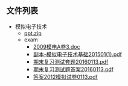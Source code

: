 

## 文件列表

- 模拟电子技术
    - [ppt.zip](https://github.com/mywisdomfly/NEU-RSE-Courses/raw/master/模拟电子技术/ppt.zip)
    - exam
        - [2009模电A卷3.doc](https://github.com/mywisdomfly/NEU-RSE-Courses/raw/master/模拟电子技术\exam/2009模电A卷3.doc)
        - [副本-模拟电子技术基础201501(1).pdf](https://github.com/mywisdomfly/NEU-RSE-Courses/raw/master/模拟电子技术\exam/副本-模拟电子技术基础201501(1).pdf)
        - [期末复习测试套题20160113.pdf](https://github.com/mywisdomfly/NEU-RSE-Courses/raw/master/模拟电子技术\exam/期末复习测试套题20160113.pdf)
        - [期末复习测试题答案20160113.pdf](https://github.com/mywisdomfly/NEU-RSE-Courses/raw/master/模拟电子技术\exam/期末复习测试题答案20160113.pdf)
        - [答案2012模拟试卷0113.pdf](https://github.com/mywisdomfly/NEU-RSE-Courses/raw/master/模拟电子技术\exam/答案2012模拟试卷0113.pdf)
